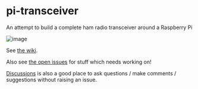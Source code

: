# pi-transceiver
An attempt to build a complete ham radio transceiver around a Raspberry Pi

![image](https://user-images.githubusercontent.com/37816024/147885269-a6290add-5e59-4768-b140-572e6e029b55.png)

See [the wiki](https://github.com/M0LTE/pi-transceiver/wiki).

Also see [the open issues](https://github.com/M0LTE/pi-transceiver/issues) for stuff which needs working on!

[Discussions](https://github.com/M0LTE/pi-transceiver/discussions/15) is also a good place to ask questions / make comments / suggestions without raising an issue.
